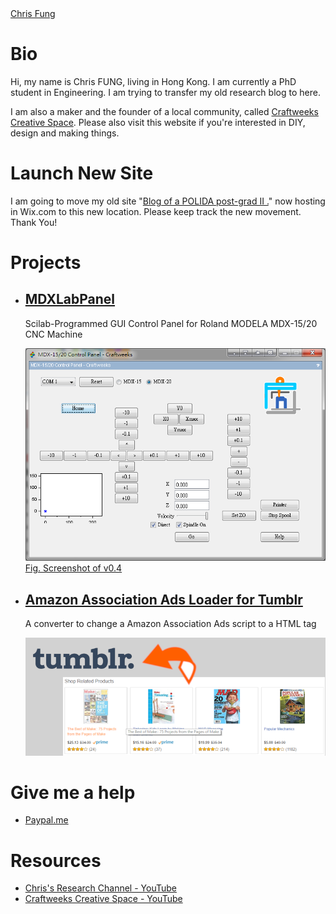 <html>
	<head>
		<title>Chris KY, Fung's Homepage</title>
		<script type="text/javascript" src="https://platform.linkedin.com/badges/js/profile.js" async defer></script>
	</head>
	<body>
	<div>
	<div class="LI-profile-badge"  data-version="v1" data-size="medium" data-locale="en_US" data-type="vertical" data-theme="light" data-vanity="chris-fung-65390948"><a class="LI-simple-link" href='https://hk.linkedin.com/in/chris-fung-65390948?trk=profile-badge'>Chris Fung</a></div>
	<h1>Bio</h1>
		<p>Hi, my name is Chris FUNG, living in Hong Kong. I am currently a PhD student in Engineering. I am trying to transfer my old research blog to here.</p>
		<p>I am also a maker and the founder of a local community, called <a href="https://craftweeks.com/">Craftweeks Creative Space</a>. Please also visit this website if you're interested in DIY, design and making things.</p>
	</div>
	<div>
		<h1>Launch New Site</h1>
		<p>I am going to move my old site "<a href="http://chrisfung1125.wixsite.com/research-blog/">Blog of a POLIDA post-grad II .</a>" now hosting in Wix.com to this new location. Please keep track the new movement. Thank You!</p>
	</div>
	<div>
	<h1>Projects</h1>
	  <ul>
		  <li><h2><a href="https://www.craftweeks.com/software/mdxlabpanel">MDXLabPanel</a></h2><p>Scilab-Programmed GUI Control Panel for Roland MODELA MDX-15/20 CNC Machine</p><p><a href='https://www.craftweeks.com/software/mdxlabpanel'><img src='https://github.com/Craftweeks/MDX-LabPanel/raw/master/Screenshot%20of%20v0.4.1.png' alt='image'><br />Fig. Screenshot of v0.4</a></p></li>
		  <li><h2><a href="https://github.com/chriskyfung/amzn_assoc_loader_for_tumblr">Amazon Association Ads Loader for Tumblr</a></h2><p></p>A converter to change a Amazon Association Ads script to a HTML tag<p><a href="https://github.com/chriskyfung/amzn_assoc_loader_for_tumblr"><img src="amzn_assoc_loader_for_tumblr.png" width="700"></a></p></li>
	  </ul>
	</div>
	<div>
	<h1>Give me a help</h1>
	    <ul><li><a href="https://www.paypal.me/chrisfungky/50">Paypal.me</a></li></ul>
	</div>
	<div>
	    <h1>Resources</h1>		
	 	<ul>
		<li><a href="https://www.youtube.com/channel/UCp0xYv7zaQmAj77GcU-msJg">Chris's Research Channel - YouTube</a></li>
		<li><a href='https://www.youtube.com/channel/UCGlT2itihZuRxMckNcfcA3A'>Craftweeks Creative Space - YouTube</a></li>
		</ul>
	</div>
	</body>
</html>
